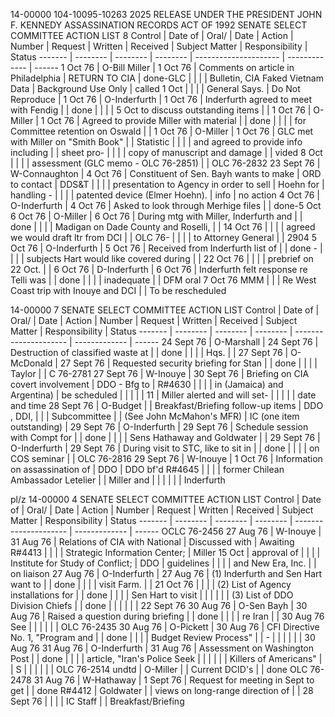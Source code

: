 14-00000
104-10095-10263 2025 RELEASE UNDER THE PRESIDENT JOHN F. KENNEDY ASSASSINATION RECORDS ACT OF 1992
SENATE SELECT COMMITTEE ACTION LIST 8
Control | Date of | Oral/ | Date | Action |
Number | Request | Written | Received | Subject Matter | Responsibility | Status
------- | -------- | -------- | -------- | --------------------- | ------------- | ------
1 Oct 76 | O-Bill Miller | 1 Oct 76 | Comments on article in Philadelphia | RETURN TO CIA | done-GLC
| | | | Bulletin, CIA Faked Vietnam Data | Background Use Only | called 1 Oct
| | | | General Says. | Do Not Reproduce |
1 Oct 76 | O-Inderfurth | 1 Oct 76 | Inderfurth agreed to meet with Fendig | | done
| | | | 5 Oct to discuss outstanding items | |
1 Oct 76 | O-Miller | 1 Oct 76 | Agreed to provide Miller with material | | done
| | | | for Committee retention on Oswald | |
1 Oct 76 | O-Miller | 1 Oct 76 | GLC met with Miller on "Smith Book" | | Statistic
| | | | and agreed to provide info including | | sheet pro-
| | | | copy of manuscript and damage | | vided 8 Oct
| | | | assessment (GLC memo - OLC 76-2851) | |
OLC 76-2832 23 Sept 76 | W-Connaughton | 4 Oct 76 | Constituent of Sen. Bayh wants to make | ORD to contact | DDS&T
| | | | presentation to Agency in order to sell | Hoehn for | handling -
| | | | patented device (Elmer Hoehn). | info | no action
4 Oct 76 | O-Inderfurth | 4 Oct 76 | Asked to look through Merhige files | | done-5 Oct
6 Oct 76 | O-Miller | 6 Oct 76 | During mtg with Miller, Inderfurth and | | done
| | | | Madigan on Dade County and Roselli, | | 14 Oct 76
| | | | agreed we would draft ltr from DCI | | OLC 76-
| | | | to Attorney General | | 2904
5 Oct 76 | O-Inderfurth | 5 Oct 76 | Received from Inderfurth list of | | done -
| | | | subjects Hart would like covered during | | 22 Oct 76
| | | | prebrief on 22 Oct. | |
6 Oct 76 | D-Inderfurth | 6 Oct 76 | Inderfurth felt response re Telli was | | done
| | | | inadequate | | DFM oral
7 Oct 76 MMM | | | Re West Coast trip with Inouye and DCI | | To be rescheduled

14-00000
7
SENATE SELECT COMMITTEE ACTION LIST
Control | Date of | Oral/ | Date | Action |
Number | Request | Written | Received | Subject Matter | Responsibility | Status
------- | -------- | -------- | -------- | --------------------- | ------------- | ------
24 Sept 76 | O-Marshall | 24 Sept 76 | Destruction of classified waste at | | done
| | | | Hqs. | |
27 Sept 76 | O-McDonald | 27 Sept 76 | Requested security briefing for Stan | | done
| | | | Taylor | |
C 76-2781 27 Sept 76 | W-Inouye | 30 Sept 76 | Briefing on CIA covert involvement | DDO - Bfg to |
R#4630 | | | | in (Jamaica) and Argentina) | be scheduled |
| | | | 11 | Miller alerted and will set-
| | | | | date and time
28 Sept 76 | O-Budget | | Breakfast/Briefing follow-up items | DDO , DDI, |
| | Subcommittee | | (See John McMahon's MFR) | IC (one item outstanding) |
29 Sept 76 | O-Inderfurth | 29 Sept 76 | Schedule session with Compt for | | done
| | | | Sens Hathaway and Goldwater | |
29 Sept 76 | O-Inderfurth | 29 Sept 76 | During visit to STC, like to sit in | | done
| | | | on COS seminar | |
OLC 76-2816 29 Sept 76 | W-Inouye | 1 Oct 76 | Information on assassination of | DDO | DDO bf'd
R#4645 | | | | former Chilean Ambassador Letelier | | Miller and
| | | | | | Inderfurth

pl/z
14-00000
4
SENATE SELECT COMMITTEE ACTION LIST
Control | Date of | Oral/ | Date | Action |
Number | Request | Written | Received | Subject Matter | Responsibility | Status
------- | -------- | -------- | -------- | --------------------- | ------------- | ------
OCLC 76-2456 27 Aug 76 | W-Inouye | 31 Aug 76 | Relations of CIA with National | Discussed with | Awaiting
R#4413 | | | | Strategic Information Center; | Miller 15 Oct | approval of
| | | | Institute for Study of Conflict; | DDO | guidelines
| | | | and New Era, Inc. | | on liaison
27 Aug 76 | O-Inderfurth | 27 Aug 76 | (1) Inderfurth and Sen Hart want to | | done
| | | | visit Farm. | | 21 Oct 76
| | | | (2) List of Agency installations for | | done
| | | | Sen Hart to visit | |
| | | | (3) List of DDO Division Chiefs | | done
| | | | | | 22 Sept 76
30 Aug 76 | O-Sen Bayh | 30 Aug 76 | Raised a question during briefing | | done
| | | | re Iran | | 30 Aug 76
See | | | | | |
OLC 76-2435 30 Aug 76 | O-Pickett | 30 Aug 76 | CFI Directive No. 1, "Program and | | done
| | | | Budget Review Process" | | -
| | | | | | 30 Aug 76
31 Aug 76 | O-Inderfurth | 31 Aug 76 | Assessment on Washington Post | | done
| | | | article, "Iran's Police Seek | |
| | | | Killers of Americans" | |
S | | | | | |
OLC 76-2514 undtd | O-Miller | | Current DCID's | | done
OLC 76-2478 31 Aug 76 | W-Hathaway | 1 Sept 76 | Request for meeting in Sept to get | | done
R#4412 | Goldwater | | views on long-range direction of | | 28 Sept 76
| | | | IC Staff | | Breakfast/Briefing
